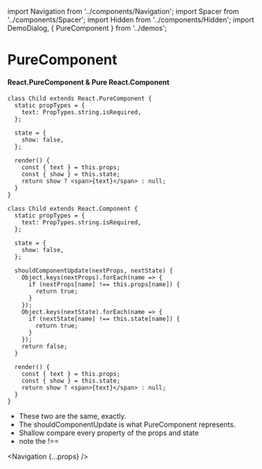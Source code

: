 import Navigation from '../components/Navigation';
import Spacer from '../components/Spacer';
import Hidden from '../components/Hidden';
import DemoDialog, { PureComponent } from '../demos';

# PureComponent

#### React.PureComponent & Pure React.Component

```jsx,inline
class Child extends React.PureComponent {
  static propTypes = {
    text: PropTypes.string.isRequired,
  };

  state = {
    show: false,
  };

  render() {
    const { text } = this.props;
    const { show } = this.state;
    return show ? <span>{text}</span> : null;
  }
}
```

```jsx,inline
class Child extends React.Component {
  static propTypes = {
    text: PropTypes.string.isRequired,
  };

  state = {
    show: false,
  };

  shouldComponentUpdate(nextProps, nextState) {
    Object.keys(nextProps).forEach(name => {
      if (nextProps[name] !== this.props[name]) {
        return true;
      }
    });
    Object.keys(nextState).forEach(name => {
      if (nextState[name] !== this.state[name]) {
        return true;
      }
    });
    return false;
  }

  render() {
    const { text } = this.props;
    const { show } = this.state;
    return show ? <span>{text}</span> : null;
  }
}
```

<DemoDialog>
  <PureComponent />
</DemoDialog>

<Hidden>

- These two are the same, exactly.
- The shouldComponentUpdate is what PureComponent represents.
- Shallow compare every property of the props and state
- note the !==

</Hidden>

<Navigation {...props} />
